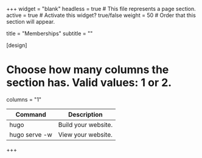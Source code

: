 +++
widget = "blank"
headless = true  # This file represents a page section.
active = true  # Activate this widget? true/false
weight = 50  # Order that this section will appear.

title = "Memberships"
subtitle = ""

[design]
  # Choose how many columns the section has. Valid values: 1 or 2.
  columns = "1"

| Command           | Description                    |
| ------------------| ------------------------------ |
| hugo              | Build your website.            |
| hugo serve -w     | View your website.             |
+++
